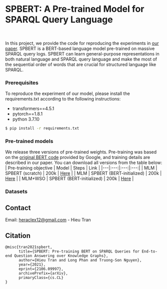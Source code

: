 
<!--
*** Thanks for checking out this README Template. If you have a suggestion that would
*** make this better, please fork the repo and create a pull request or simply open
*** an issue with the tag "enhancement".
*** Thanks again! Now go create something AMAZING! :D
-->





<!-- PROJECT SHIELDS -->
<!--
*** I'm using markdown "reference style" links for readability.
*** Reference links are enclosed in brackets [ ] instead of parentheses ( ).
*** See the bottom of this document for the declaration of the reference variables
*** for contributors-url, forks-url, etc. This is an optional, concise syntax you may use.
*** https://www.markdownguide.org/basic-syntax/#reference-style-links
-->
<!-- PROJECT LOGO -->
<br />
<h1>SPBERT: A Pre-trained Model for SPARQL Query Language </h1>
    <br />

<!-- ABOUT THE PROJECT -->
In this project, we provide the code for reproducing the experiments in [our paper](https://arxiv.org/abs/2106.09997). SPBERT is a BERT-based language model pre-trained on massive SPARQL query logs. SPBERT can learn general-purpose representations in both natural language and SPARQL query language and make the most of the sequential order of words that are crucial for structured language like SPARQL.

### Prerequisites

To reproduce the experiment of our model, please install the requirements.txt according to the following instructions:
* transformers==4.5.1
* pytorch==1.8.1
* python 3.7.10
```sh
$ pip install -r requirements.txt
```

### Pre-trained models
We release three versions of pre-trained weights. Pre-training was based on the [original BERT code](https://github.com/google-research/bert) provided by Google, and training details are described in our paper. You can download all versions from the table below:
| Pre-training objective | Model | Steps | Link |
|---|:---:|:---:|:---:|
| MLM  | SPBERT (scratch) | 200k | [Here](#) |
| MLM  | SPBERT (BERT-initialized) | 200k | [Here](#) |
| MLM+WSO  | SPBERT (BERT-initialized) | 200k | [Here](#) |

### Datasets


<!-- CONTACT -->
## Contact
Email: [heraclex12@gmail.com](mailto:heraclex12@gmail.com) - Hieu Tran


## Citation
```
@misc{tran2021spbert,
      title={SPBERT: Pre-training BERT on SPARQL Queries for End-to-end Question Answering over Knowledge Graphs}, 
      author={Hieu Tran and Long Phan and Truong-Son Nguyen},
      year={2021},
      eprint={2106.09997},
      archivePrefix={arXiv},
      primaryClass={cs.CL}
}
```


